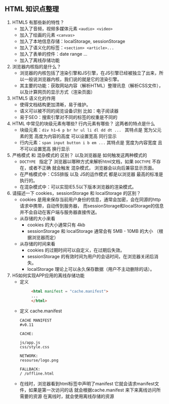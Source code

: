 HTML 知识点整理
-- 
1. HTML5 有那些新的特性？   
    * 加入了音频，视频多媒体元素 `<audio> <video>`
    * 加入了绘画的元素 `<canvas>`
    * 加入了本地信息存储：localStorage, sessionStorage
    * 加入了语义化的标签：`<section> <article>...` 
    * 加入了表单的控件：date range ... 
    * 加入了离线存储功能 
2. 浏览器内核指的是什么？  
    * 浏览器的内核包括了渲染引擎和JS引擎，在JS引擎已经被独立了出来，所以一般说浏览器内核，我们说的就是它的渲染引擎。  
    * 其主要的功能：获取网站内容（解析HTML）整理讯息（解析CSS文件），以及计算网页的显示方式（渲染页面）
3. HTML5 语义化的作用 
    * 使得文档结构更加清晰，易于维护。
    * 语义可以被不同的阅览设备识别 比如：电子阅读器
    * 易于SEO：搜索引擎对不同的标签的权重是不同的
4. HTML 中常见的块级元素有哪些? 行内元素有哪些？ 这两者的特点是什么
    * 块级元素：`div h1~6 p br hr ul li dl dd dt ... ` 其特点是 宽为父元素的宽 高度为内容的高度 可以设置宽高 同行显示
    * 行内元素：`span input button i b em ...` 其特点是 宽度为内容宽度 且不可以设置宽高 换行显示
5. 严格模式 和 混杂模式的 区别？ 以及浏览器是 如何触发这两种模式的   
    * `DOCTYPE ` 指定了 浏览器以哪种方式来解析html文档，如果 `DOCTYPE` 不存在，或者不正确 就会触发 混杂模式，
    浏览器会以向后兼容显示页面。
    * 在严格模式中：CSS排版 以及 JS的运作模式 都是以浏览器 最高的标准是执行的。
    * 在混杂模式中：可以实现IE5.5以下版本浏览器的渲染模式。  
6. 请描述一下 cookies，sessionStorage 和 localStorage 的区别？
    * cookies 是用来保存当前用户身份的信息，通常会加密，会在同源的http请求中携带，自动传到服务器，
    而sessionStorage和localStorage的信息并不会自动在客户端与服务器直接传送。 
    * 从存储的大小来看 
        * cookies 的大小通常只有 4kb 
        * sessionStorage 和 localStorage 通常会有 5MB - 10MB 的大小 （根据浏览器而定）
    * 从存储的时间来看 
        * cookies 的过期时间可以自定义，在过期后失效。
        * sessionStorage 的有效时间为用户的会话时间，在浏览器关闭后消失。
        * localStorage 理论上可以永久保存数据（用户不主动删除的话）。
 7. H5如何实现APP应用的离线存储功能  
    * 定义  
       ```html <!DOCTYPE HTML>
            <html manifest = "cache.manifest">
            ...
            </html>
         ```  
    * 定义 cache.manifest
        ```
        CACHE MANIFEST
        #v0.11
        
        CACHE:
        
        js/app.js
        css/style.css
        
        NETWORK:
        resourse/logo.png
        
        FALLBACK:
        / /offline.html
        ```
    * 在线时，浏览器看到html标签中声明了manifest 它就会请求manifest文件，如果是第一次访问的话
    就会根据cache.manifest 来下来离线访问所需要的资源 
    在离线时，就会使用离线存储的资源 
